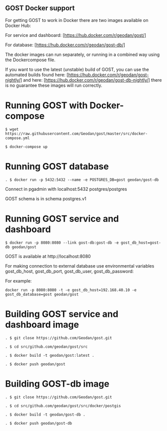 ## GOST Docker support

For getting GOST to work in Docker there are two images available on Docker Hub:

For service and dashboard: [https://hub.docker.com/r/geodan/gost/]

For database: [https://hub.docker.com/r/geodan/gost-db/]

The docker images can run separately, or running in a combined way using the Dockercompose file. 

If you want to use the latest (unstable) build of GOST, you can use the automated builds found here: [https://hub.docker.com/r/geodan/gost-nightly/] and here: [https://hub.docker.com/r/geodan/gost-db-nightly/] there is no guarantee these images will run correctly. 

# Running GOST with Docker-compose

```
$ wget https://raw.githubusercontent.com/Geodan/gost/master/src/docker-compose.yml 

$ docker-compose up
```

# Running GOST database

```
. $ docker run -p 5432:5432 --name -e POSTGRES_DB=gost geodan/gost-db
```

Connect in pgadmin with localhost:5432 postgres/postgres

GOST schema is in schema postgres.v1

# Running GOST service and dashboard
```
$ docker run -p 8080:8080 --link gost-db:gost-db -e gost_db_host=gost-db geodan/gost
```
GOST is available at http://localhost:8080 

For making connection to external database use environmental variables gost_db_host, gost_db_port, gost_db_user, gost_db_password:

For example: 
```
docker run -p 8080:8080 -t -e gost_db_host=192.168.40.10 -e gost_db_database=gost geodan/gost
```
# Building GOST service and dashboard image

```
. $ git close https://github.com/Geodan/gost.git

. $ cd src/github.com/geodan/gost/src

. $ docker build -t geodan/gost:latest .

. $ docker push geodan/gost

```

# Building GOST-db image

```
. $ git close https://github.com/Geodan/gost.git

. $ cd src/github.com/geodan/gost/src/docker/postgis

. $ docker build -t geodan/gost-db .

. $ docker push geodan/gost-db
```
